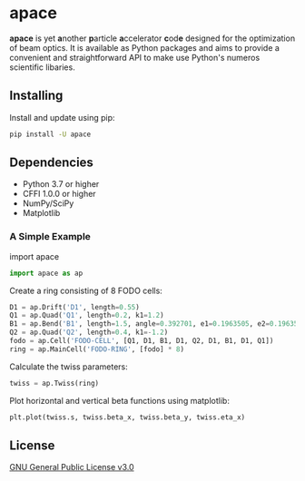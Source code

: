 # apace
**apace** is yet **a**nother **p**article **a**ccelerator **c**od**e** designed for the optimization of beam optics. It is available as Python packages and aims to provide a convenient and straightforward API to make use Python's numeros scientific libaries.



## Installing
Install and update using pip:

```sh
pip install -U apace
```

## Dependencies
- Python 3.7 or higher
- CFFI 1.0.0 or higher
- NumPy/SciPy
- Matplotlib


### A Simple Example
import apace
```python
import apace as ap
```

Create a ring consisting of 8 FODO cells:
```python
D1 = ap.Drift('D1', length=0.55)
Q1 = ap.Quad('Q1', length=0.2, k1=1.2)
B1 = ap.Bend('B1', length=1.5, angle=0.392701, e1=0.1963505, e2=0.1963505)
Q2 = ap.Quad('Q2', length=0.4, k1=-1.2)
fodo = ap.Cell('FODO-CELL', [Q1, D1, B1, D1, Q2, D1, B1, D1, Q1])
ring = ap.MainCell('FODO-RING', [fodo] * 8)
```

Calculate the twiss parameters:
```python
twiss = ap.Twiss(ring)
```


Plot horizontal and vertical beta functions using matplotlib:
```python
plt.plot(twiss.s, twiss.beta_x, twiss.beta_y, twiss.eta_x)
```

## License
[GNU General Public License v3.0](https://github.com/andreasfelix/apace/blob/master/LICENSE)

